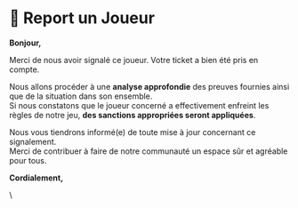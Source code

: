 # 🚨 Report un Joueur

**Bonjour,**

Merci de nous avoir signalé ce joueur. Votre ticket a bien été pris en compte.

Nous allons procéder à une **analyse approfondie** des preuves fournies ainsi que de la situation dans son ensemble.\
Si nous constatons que le joueur concerné a effectivement enfreint les règles de notre jeu, **des sanctions appropriées seront appliquées**.

Nous vous tiendrons informé(e) de toute mise à jour concernant ce signalement.\
Merci de contribuer à faire de notre communauté un espace sûr et agréable pour tous.

**Cordialement,**

\
